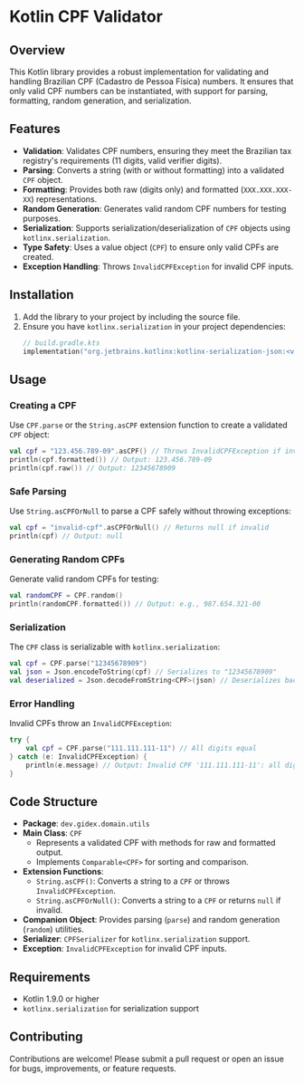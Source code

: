 # Kotlin CPF Validator

## Overview
This Kotlin library provides a robust implementation for validating and handling Brazilian CPF (Cadastro de Pessoa Física) numbers. It ensures that only valid CPF numbers can be instantiated, with support for parsing, formatting, random generation, and serialization.

## Features
- **Validation**: Validates CPF numbers, ensuring they meet the Brazilian tax registry's requirements (11 digits, valid verifier digits).
- **Parsing**: Converts a string (with or without formatting) into a validated `CPF` object.
- **Formatting**: Provides both raw (digits only) and formatted (`XXX.XXX.XXX-XX`) representations.
- **Random Generation**: Generates valid random CPF numbers for testing purposes.
- **Serialization**: Supports serialization/deserialization of `CPF` objects using `kotlinx.serialization`.
- **Type Safety**: Uses a value object (`CPF`) to ensure only valid CPFs are created.
- **Exception Handling**: Throws `InvalidCPFException` for invalid CPF inputs.

## Installation
1. Add the library to your project by including the source file.
2. Ensure you have `kotlinx.serialization` in your project dependencies:
   ```kotlin
   // build.gradle.kts
   implementation("org.jetbrains.kotlinx:kotlinx-serialization-json:<version>")
   ```

## Usage
### Creating a CPF
Use `CPF.parse` or the `String.asCPF` extension function to create a validated `CPF` object:
```kotlin
val cpf = "123.456.789-09".asCPF() // Throws InvalidCPFException if invalid
println(cpf.formatted()) // Output: 123.456.789-09
println(cpf.raw()) // Output: 12345678909
```

### Safe Parsing
Use `String.asCPFOrNull` to parse a CPF safely without throwing exceptions:
```kotlin
val cpf = "invalid-cpf".asCPFOrNull() // Returns null if invalid
println(cpf) // Output: null
```

### Generating Random CPFs
Generate valid random CPFs for testing:
```kotlin
val randomCPF = CPF.random()
println(randomCPF.formatted()) // Output: e.g., 987.654.321-00
```

### Serialization
The `CPF` class is serializable with `kotlinx.serialization`:
```kotlin
val cpf = CPF.parse("12345678909")
val json = Json.encodeToString(cpf) // Serializes to "12345678909"
val deserialized = Json.decodeFromString<CPF>(json) // Deserializes back to CPF
```

### Error Handling
Invalid CPFs throw an `InvalidCPFException`:
```kotlin
try {
    val cpf = CPF.parse("111.111.111-11") // All digits equal
} catch (e: InvalidCPFException) {
    println(e.message) // Output: Invalid CPF '111.111.111-11': all digits are equal
}
```

## Code Structure
- **Package**: `dev.gidex.domain.utils`
- **Main Class**: `CPF`
  - Represents a validated CPF with methods for raw and formatted output.
  - Implements `Comparable<CPF>` for sorting and comparison.
- **Extension Functions**:
  - `String.asCPF()`: Converts a string to a `CPF` or throws `InvalidCPFException`.
  - `String.asCPFOrNull()`: Converts a string to a `CPF` or returns `null` if invalid.
- **Companion Object**: Provides parsing (`parse`) and random generation (`random`) utilities.
- **Serializer**: `CPFSerializer` for `kotlinx.serialization` support.
- **Exception**: `InvalidCPFException` for invalid CPF inputs.

## Requirements
- Kotlin 1.9.0 or higher
- `kotlinx.serialization` for serialization support

## Contributing
Contributions are welcome! Please submit a pull request or open an issue for bugs, improvements, or feature requests.
